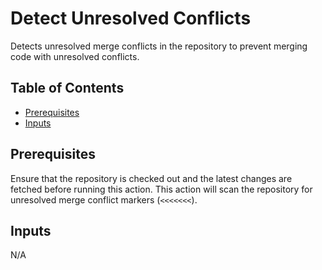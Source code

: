 # Detect Unresolved Conflicts

Detects unresolved merge conflicts in the repository to prevent merging code
with unresolved conflicts.

## Table of Contents

- [Prerequisites](#prerequisites)
- [Inputs](#inputs)

## Prerequisites

Ensure that the repository is checked out and the latest changes are fetched
before running this action. This action will scan the repository for unresolved
merge conflict markers (`<<<<<<<`).

## Inputs

N/A

